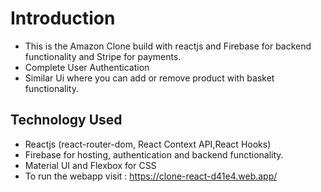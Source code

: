 # Introduction

- This is the Amazon Clone build with reactjs and Firebase for backend functionality and Stripe for payments.
- Complete User Authentication
- Similar Ui where you can add or remove product with basket functionality.

## Technology Used

- Reactjs (react-router-dom, React Context API,React Hooks)
- Firebase for hosting, authentication and backend functionality.
- Material UI and Flexbox for CSS
- To run the webapp visit : https://clone-react-d41e4.web.app/


